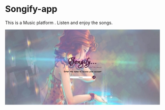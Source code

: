 # Songify-app
This is a Music platform . Listen and enjoy the songs.

![Home Page](https://github.com/eeshani-p01/Songify-app/blob/master/images/main.PNG)
